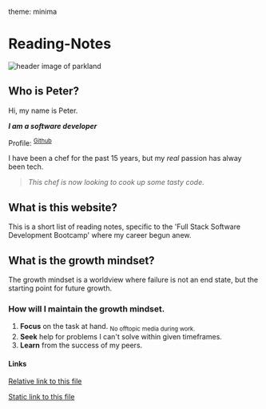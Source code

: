 theme: minima
# Reading-Notes
![header image of parkland](https://media.discordapp.net/attachments/914902361246416966/915747141023068180/unknown.png)


## Who is Peter?
Hi, my name is Peter. 

***I am a software developer***

Profile: <SUP>[Github](https://github.com/AddPCB)</SUP>

I have been a chef for the past 15 years, but my *real* passion has alway been tech.

> *This chef is now looking to cook up some tasty code.*

## What is this website?
This is a short list of reading notes, specific to the 'Full Stack Software Development Bootcamp' where my career begun anew.

## What is the growth mindset?
The growth mindset is a worldview where failure is not an end state, but the starting point for future growth.

### How will I maintain the growth mindset.

1. **Focus** on the task at hand. <SUB>No offtopic media during work.</SUB>
2. **Seek** help for problems I can't solve within given timeframes.
3. **Learn** from the success of my peers.

#### Links
[Relative link to this file](README.md)

[Static link to this file](https://addpcb.github.io/reading-notes/README.md)
